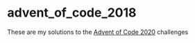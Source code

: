 # advent_of_code_2018

These are my solutions to the [Advent of Code 2020](https://adventofcode.com/2020#) challenges
